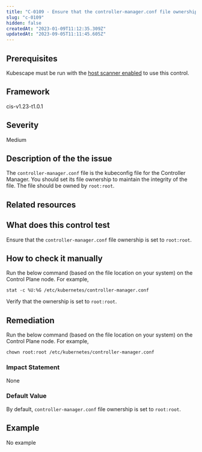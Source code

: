 ```yaml
---
title: "C-0109 - Ensure that the controller-manager.conf file ownership is set to root:root"
slug: "c-0109"
hidden: false
createdAt: "2023-01-09T11:12:35.309Z"
updatedAt: "2023-09-05T11:11:45.605Z"
---
```

## Prerequisites
Kubescape must be run with the [host scanner enabled](../scanning.md#the-host-scanner) to use this control.
## Framework
cis-v1.23-t1.0.1
## Severity
Medium
## Description of the the issue
The `controller-manager.conf` file is the kubeconfig file for the Controller Manager. You should set its file ownership to maintain the integrity of the file. The file should be owned by `root:root`.
## Related resources

## What does this control test
Ensure that the `controller-manager.conf` file ownership is set to `root:root`.
## How to check it manually
Run the below command (based on the file location on your system) on the Control Plane node. For example,

 
```
stat -c %U:%G /etc/kubernetes/controller-manager.conf

```
 Verify that the ownership is set to `root:root`.
## Remediation
Run the below command (based on the file location on your system) on the Control Plane node. For example,

 
```
chown root:root /etc/kubernetes/controller-manager.conf

```
### Impact Statement
None
### Default Value
By default, `controller-manager.conf` file ownership is set to `root:root`.
## Example
No example